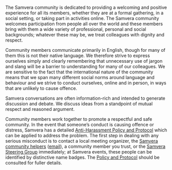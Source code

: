 The Samvera community is dedicated to providing a welcoming and
positive experience for all its members, whether they are at a formal
gathering, in a social setting, or taking part in activities online.
The Samvera community welcomes participation from people all over the
world and these members bring with them a wide variety of
professional, personal and social backgrounds; whatever these may be,
we treat colleagues with dignity and respect.

Community members communicate primarily in English, though for many of
them this is not their native language. We therefore strive to express
ourselves simply and clearly remembering that unnecessary use of
jargon and slang will be a barrier to understanding for many of our
colleagues.  We are sensitive to the fact that the international
nature of the community means that we span many different social norms
around language and behaviour and we strive to conduct ourselves,
online and in person, in ways that are unlikely to cause offence.

Samvera conversations are often information-rich and intended to
generate discussion and debate.  We discuss ideas from a standpoint of
mutual respect and reasoned argument.

Community members work together to promote a respectful and safe
community. In the event that someone’s conduct is causing offence or
distress, Samvera has a detailed
[Anti-Harassment Policy and Protocol](https://wiki.lyrasis.org/display/samvera/Anti-Harassment+Policy)
which can be applied to address the problem. The first step in dealing
with any serious misconduct is to contact a local meeting organizer,
the
[Samvera community helpers](https://wiki.lyrasis.org/display/samvera/Samvera+Community+Helpers)
([email](mailto:helpers@samvera.org)), a community member you
trust, or the
[Samvera Steering Group](https://wiki.lyrasis.org/display/samvera/Samvera+Steering+Group+membership)
immediately; at Samvera events, these people can be identified by
distinctive name badges. The
[Policy and Protocol](https://wiki.lyrasis.org/display/samvera/Anti-Harassment+Policy)
should be consulted for fuller details.
